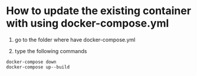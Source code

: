 # How to update the existing container with using docker-compose.yml

1. go to the folder where have docker-compose.yml

2. type the following commands

```
docker-compose down
docker-compose up--build
```
